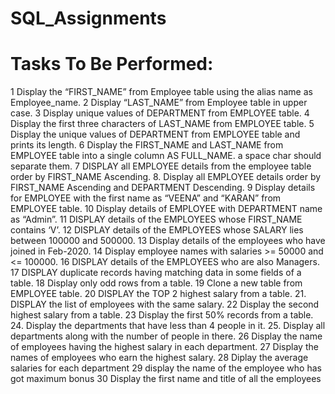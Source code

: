 # SQL_Assignments

# Tasks To Be Performed:
1 Display the “FIRST_NAME” from Employee table using the alias name as Employee_name.
2 Display “LAST_NAME” from Employee table in upper case.
3 Display unique values of DEPARTMENT from EMPLOYEE table.
4 Display the first three characters of LAST_NAME from EMPLOYEE table.
5 Display the unique values of DEPARTMENT from EMPLOYEE table and prints its length.
6 Display the FIRST_NAME and LAST_NAME from EMPLOYEE table into a single column AS FULL_NAME.
a space char should separate them.
7 DISPLAY all EMPLOYEE details from the employee table
order by FIRST_NAME Ascending.
8. Display all EMPLOYEE details order by FIRST_NAME Ascending and DEPARTMENT Descending.
9 Display details for EMPLOYEE with the first name as “VEENA” and “KARAN” from EMPLOYEE table.
10 Display details of EMPLOYEE with DEPARTMENT name as “Admin”.
11 DISPLAY details of the EMPLOYEES whose FIRST_NAME contains ‘V’.
12 DISPLAY details of the EMPLOYEES whose SALARY lies between 100000 and 500000.
13 Display details of the employees who have joined in Feb-2020.
14 Display employee names with salaries >= 50000 and <= 100000.
16 DISPLAY details of the EMPLOYEES who are also Managers.
17 DISPLAY duplicate records having matching data in some fields of a table.
18 Display only odd rows from a table.
19 Clone a new table from EMPLOYEE table.
20 DISPLAY the TOP 2 highest salary from a table.
21. DISPLAY the list of employees with the same salary.
22 Display the second highest salary from a table.
23 Display the first 50% records from a table.
24. Display the departments that have less than 4 people in it.
25. Display all departments along with the number of people in there.
26 Display the name of employees having the highest salary in each department.
27 Display the names of employees who earn the highest salary.
28 Diplay the average salaries for each department
29 display the name of the employee who has got maximum bonus
30 Display the first name and title of all the employees
